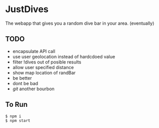 # JustDives

The webapp that gives you a random dive bar in your area. (eventually)

## TODO

- encapsulate API call
- use user geolocation instead of hardcdoed value
- filter !dives out of posible results
- allow user specified distance
- show map location of randBar
- be better
- dont be bad
- _git_ another bourbon

## To Run

    $ npm i
    $ npm start
